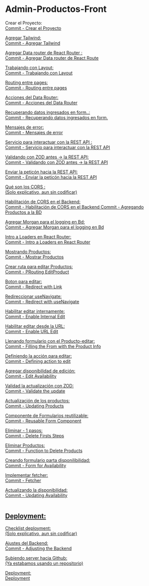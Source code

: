 # Admin-Productos-Front
Crear el Proyecto:<br>
<a href="https://github.com/PabIoTorrecillas/Admin-Productos-Front/commit/d6d8deb479b6d9523ef4b36619d739f5e9295d49">Commit - Crear el Proyecto
 
Agregar Tailwind:<br>
<a href="https://github.com/PabIoTorrecillas/Admin-Productos-Front/commit/d0f96d952603eaf97b85c3b6357a8b9b22baed22">Commit - Agregar Tailwind

Agregar Data router de React Router :<br>
<a href="https://github.com/PabIoTorrecillas/Admin-Productos-Front/commit/5106a1618aed15f9733254f1c36823a2f3f0d399">Commit - Agregar Data router de React Route

Trabajando con Layout:<br>
<a href="https://github.com/PabIoTorrecillas/Admin-Productos-Front/commit/8e401504e3883507389c057d28cd6ed45b13326a">Commit - Trabajando con Layout

Routing entre pages:<br>
<a href="https://github.com/PabIoTorrecillas/Admin-Productos-Front/commit/a03ec972f7923515215a82498436afe2630bed6d">Commit - Routing entre pages

Acciones del Data Router:<br>
<a href="https://github.com/PabIoTorrecillas/Admin-Productos-Front/commit/15a6ee376df871820b3618f7ca388181dd7d942a">Commit - Acciones del Data Router

Recuperando datos ingresados en form..:<br>
<a href="https://github.com/PabIoTorrecillas/Admin-Productos-Front/commit/542ac7a17fba34035157cc39b0a9ee81528b688d">Commit - Recuperando datos ingresados en form.

Mensajes de error:<br>
<a href="https://github.com/PabIoTorrecillas/Admin-Productos-Front/commit/ed2f0fc37e3574682bf9f23ebca76e2201bea613">Commit - Mensajes de error

Servicio para interactuar con la REST API :<br>
<a href="https://github.com/PabIoTorrecillas/Admin-Productos-Front/commit/bb25423252e9d8b271ff054f7fb9f7e8d165f7c5">Commit - Servicio para interactuar con la REST API

Validando con ZOD antes -> la REST API:<br>
<a href="https://github.com/PabIoTorrecillas/Admin-Productos-Front/commit/f77fa1de344da4d94c023a2e9dbf8d5e98680480">Commit - Validando con ZOD antes -> la REST API

Enviar la peticón hacia la REST API:<br>
<a href="https://github.com/PabIoTorrecillas/Admin-Productos-Front/commit/ea51063600f02ecd5060d5e3cd55f12eee0e1a1c">Commit - Enviar la peticón hacia la REST API

Qué son los CORS :<br>
(Solo explicativo, aun sin codificar)

Habilitación de CORS en el Backend:<br>
<a href="https://github.com/PabIoTorrecillas/Admin-Productos-Back/commit/bea8092ea4ca1826f9c9e86e382543b7613a561d">Commit - Habilitación de CORS en el Backend
<a href="https://github.com/PabIoTorrecillas/Admin-Productos-Front/commit/2fe09126790649e86a5257529a792c7a3e5dfcbc">Commit - Agregando Productos a la BD

Agregar Morgan para el logging en Bd:<br>
<a href="https://github.com/PabIoTorrecillas/Admin-Productos-Back/commit/0f6b58484eafbd54b01b922bcfce2b374bfd74af">Commit - Agregar Morgan para el logging en Bd

Intro a Loaders en React Router:<br>
<a href="https://github.com/PabIoTorrecillas/Admin-Productos-Front/commit/25b959047e213173e21337b3e73ae7f18e4e5bc0">Commit - Intro a Loaders en React Router

Mostrando Productos:<br>
<a href="https://github.com/PabIoTorrecillas/Admin-Productos-Front/commit/e1409e9e00a5426227844f59a6fc9497d94ff09b">Commit - Mostrar Productos

Crear ruta para editar Productos:<br>
<a href="https://github.com/PabIoTorrecillas/Admin-Productos-Front/commit/01a705b9c84914786936449eed93c108f2be7b42">Commit - PRouting EditProduct

Boton para editar:<br>
<a href="https://github.com/PabIoTorrecillas/Admin-Productos-Front/commit/0698a187b40ca3f782927da788b6b5a41d6e1a4f">Commit - Redirect with Link

Redireccionar useNavigate:<br>
<a href="https://github.com/PabIoTorrecillas/Admin-Productos-Front/commit/64e594f7b952aca5a886d840d90641f7afbb94cc">Commit - Redirect with useNavigate

Habilitar editar internamente:<br>
<a href="https://github.com/PabIoTorrecillas/Admin-Productos-Front/commit/de8fca8585e72a2140c5a589d5025b40fa6cf444">Commit - Enable Internal Edit

Habilitar editar desde la URL:<br>
<a href="https://github.com/PabIoTorrecillas/Admin-Productos-Front/commit/699f5a37a9dae8f6f327b74e103e8933ed1458a4">Commit - Enable URL Edit

Llenando formulario con el Producto-editar:<br>
<a href="https://github.com/PabIoTorrecillas/Admin-Productos-Front/commit/a9cfa163d4367db8388d291eb67d7d391e9c6210">Commit - Filling the From with the Product Info

Definiendo la acción para editar:<br>
<a href="https://github.com/PabIoTorrecillas/Admin-Productos-Front/commit/03f30ea5eff76a8650926d749e1f4c4123743013">Commit - Defining action to edit

Agregar disponibilidad de edición:<br>
<a href="https://github.com/PabIoTorrecillas/Admin-Productos-Front/commit/19b9f755bb7fd6a24264c7fedb5ff1bbf467c66a">Commit - Edit Availability

Validad la actualización con ZOD:<br>
<a href="https://github.com/PabIoTorrecillas/Admin-Productos-Front/commit/f274c6f9e86219d92d14524bbe1a186be3807c63">Commit - Validate the update

Actualización de los productos:<br>
<a href="https://github.com/PabIoTorrecillas/Admin-Productos-Front/commit/672642342ded3e10c8a2da50cbc150858fd9a3b1">Commit - Updating Products

Componente de Formularios reutilizable:<br>
<a href="https://github.com/PabIoTorrecillas/Admin-Productos-Front/commit/ba2a6aab6ea721fe09924d55f45a2ef4238a2fe6">Commit - Reusable Form Component

Eliminar - 1 pasos:<br>
<a href="https://github.com/PabIoTorrecillas/Admin-Productos-Front/commit/ed0feea68d9aba39d4c2a45287fe4a839f5ee377">Commit - Delete Firsts Steps

Eliminar Productos:<br>
<a href="https://github.com/PabIoTorrecillas/Admin-Productos-Front/commit/9b02285a748c433a2e5eaf42c3463a325fe37be8">Commit - Function to Delete Products

Creando formulario parta disponilibilidad:<br>
<a href="https://github.com/PabIoTorrecillas/Admin-Productos-Front/commit/e234498faae942335be4552bca765e04c9bbd5ea">Commit - Form for Availability

Implementar fetcher:<br>
<a href="https://github.com/PabIoTorrecillas/Admin-Productos-Front/commit/416f5f7b7287b9007b480355bba294ddf4c97e0e">Commit - Fetcher

Actualizando la disponibilidad:<br>
<a href="https://github.com/PabIoTorrecillas/Admin-Productos-Front/commit/c1e164bc69515debeb79ce516b2529becbacdaf4">Commit - Updating Availability
<br><br>

<h2>Deployment:</h2>
Checklist deployment:<br>
(Solo explicativo, aun sin codificar)
 
Ajustes del Backend:<br>
<a href="https://github.com/PabIoTorrecillas/Admin-Productos-Back/commit/b2d0dc6924970126939793bdc9ea096c218ccd9d">Commit - Adjusting the Backend

Subiendo server hacia Github:<br>
(Ya estabamos usando un repositorio)

Deployment:<br>
<a href="https://admin-productos-front-one.vercel.app">Deployment

